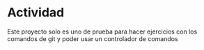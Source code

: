 # Actividad
Este proyecto solo es uno de prueba para hacer ejercicios con los comandos de git y poder usar un controlador de comandos
